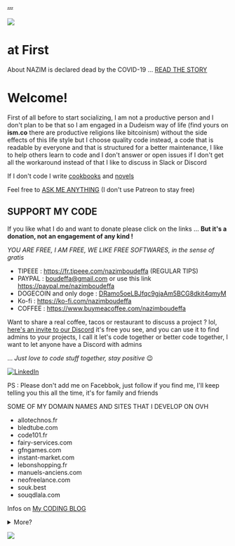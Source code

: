 💤

<a href="https://nazimboudeffa.livejournal.com/tag/github">
  <img align="center" src="https://github-readme-stats.vercel.app/api/top-langs/?username=nazimboudeffa&title_color=ffffff&text_color=c9cacc&icon_color=2bbc8a&bg_color=1d1f21" />
</a>

# at First 

About NAZIM is declared dead by the COVID-19 ... [READ THE STORY](https://nazimboudeffa.livejournal.com/tag/covid)

# Welcome!

<p> First of all before to start socializing, I am not a productive person and  I don't plan to be that so I am engaged in a Dudeism way of life (find yours on <b>ism.co</b> there are productive religions like bitcoinism) without the side effects of this life style but I choose quality code instead, a code that is readable by everyone and that is structured for a better maintenance, I like to help others learn to code and I don't answer or open issues if I don't get all the workaround instead of that I like to discuss in Slack or Discord </p>

If I don't code I write [cookbooks](https://github.com/nazimboudeffa?tab=repositories&q=cookbook) and [novels](https://github.com/nazimboudeffa?tab=repositories&q=novel)

Feel free to <a href="http://nazimboudeffa.github.io">ASK ME ANYTHING</a> (I don't use Patreon to stay free)

## SUPPORT MY CODE

If you like what I do and want to donate please click on the links ... **But it's a donation, not an engagement of any kind !** 

*YOU ARE FREE, I AM FREE, WE LIKE FREE SOFTWARES, in the sense of gratis*

* TIPEEE : https://fr.tipeee.com/nazimboudeffa (REGULAR TIPS)
* PAYPAL : boudeffa@gmail.com or use this link https://paypal.me/nazimboudeffa
* DOGECOIN and only doge : [DRamo5oeLBJfqc9gjaAm5BCG8dkit4qmyM](https://dogechain.info/address/DRamo5oeLBJfqc9gjaAm5BCG8dkit4qmyM)
* Ko-fi : https://ko-fi.com/nazimboudeffa
* COFFEE : https://www.buymeacoffee.com/nazimboudeffa

Want to share a real coffee, tacos or restaurant to discuss a project ? lol, [here's an invite to our Discord](https://discord.gg/EpZTKMb) it's free you see, and you can use it to find admins to your projects, I call it let's code together or better code together, I want to let anyone have a Discord with admins

... *Just love to code stuff together, stay positive* 😉

<a href="https://www.linkedin.com/in/boudeffa/" target="_blank"><img src="https://img.shields.io/badge/linkedin-%230077B5.svg?&style=for-the-badge&logo=linkedin&logoColor=white" alt="LinkedIn" /></a>
  
PS : Please don't add me on Facebbok, just follow if you find me, I'll keep telling you this all the time, it's for family and friends

SOME OF MY DOMAIN NAMES AND SITES THAT I DEVELOP ON OVH

- allotechnos.fr
- bledtube.com
- code101.fr
- fairy-services.com
- gfngames.com
- instant-market.com
- lebonshopping.fr
- manuels-anciens.com
- neofreelance.com
- souk.best
- souqdlala.com

Infos on [My CODING BLOG](https://nazimboudeffa.netlify.app)

<details><summary>More?</summary>

You can watch how [I manage my projects on NOTION](https://spark-plaster-13a.notion.site/Gestion-de-Projets-5d1de3ce9fed455eb656c04cf1728cd0)👈

# BOOKS

<p> I try to write some books, I will probably not finish them as usual so I use a writer pseudonyme because I don't want my name to be on a stolen PDF on the Internet</p>
<p> So please respect that and know that the books are Creative Common on my GitHub account</p>

* https://leanpub.com/javascript-rallonge ... [link](https://github.com/nazimboudeffa/javascript-rallonge), [ePub](https://github.com/nazimboudeffa/javascript-rallonge-epub)
* https://leanpub.com/phaser-cookbook ... [link](https://github.com/nazimboudeffa/phaser-cookbook), [examples](https://github.com/nazimboudeffa/phaser-cookbook-examples)
* https://leanpub.com/reactcookbook (there is one with the - and it's not me) [link](https://github.com/nazimboudeffa/reactcookbook)
* https://leanpub.com/guideducodeurphaser-streetfighter (f the slug) [link](https://github.com/nazimboudeffa/phaser-cookbook/tree/master/guides)
  
# COURSES

  <p>I try to make some courses in french on <a href="udemy.png">Udemy</a></p>
  <p>I've started some of them on my YT channel</p>
  
  - HTML et CSS pour les débutants et les experts ... there are so many books ... [book link](https://github.com/nazimboudeffa/html-css-book)
  - Apprendre à coder en Javascript
  - Au menu de Phaser
  - Petit tour de React
  
# RESEARCH
  <p>I like cybersecurity and I do it with other accounts here it's only for dev stuff just follow this link https://github.com/nazimboudeffa/heptane</p>

# MAKE A BUSINESS WITH ME ?
  <p>I sell <a href="https://github.com/nazimboudeffa/nazimboudeffa/blob/main/gumroad.png">Some Unfinished Stuff</a> available for free on my GitHub, just made to encourage me keeping to code</p> 
  <p>... not sure if I will move the books to GumRoad</p>
  <p>I dislike any kind of engagement other then a good deal and that's all</p>
  <p>Otherwise engage in discussions on the forum :</p>
  <ul>
    <li>https://github.community</li>
    <li>https://community.ovh.com</li>
  </ul>
  
  
  
# WISHLISTS

I share an insta of what I do with your donations, if you see CBD it's only for medical use

<a href="https://www.instagram.com/nazimboudeffa/"><img src="https://img.shields.io/badge/instagram-%23E4405F.svg?&style=for-the-badge&logo=instagram&logoColor=white"></a>
  
* https://www.ebay.com/myb/WatchList?custom_list_id=383185866017
* https://www.instant-gaming.com/fr/user/nazimboudeffa
  
# MISC & ART

You can find also some [unfinished novels projects](https://github.com/nazimboudeffa/novels), and [more novels projects](https://github.com/nazimboudeffa/novels-ywriter) by Jacques Aïssa or some [unfinished scripts](https://app.studiobinder.com/shared/609f189dd843a3b0f36488ae) and [shots](https://app.studiobinder.com/shared/61649aaa9130908f9243de8f) by antoher author name

- Read more about My film Criticism https://www.senscritique.com/BledTube/critiques
- Watch some art on deviant art https://www.deviantart.com/boudeffa
- listen to some Interesting sounds https://soundcloud.com/thefailtheory
- NFT with generative art https://opensea.io/nazimboudeffa
   
👉 I use [dogecoin](https://github.com/nazimboudeffa/nazimboudeffa.github.io/blob/master/index.md#-i-use-dogecoin) and love good music

![Spotify recently played](https://spotify-recently-played-readme.vercel.app/api?user=thefailtheory)
  
</details>

![](https://komarev.com/ghpvc/?username=nazimboudeffa&color=blue)

